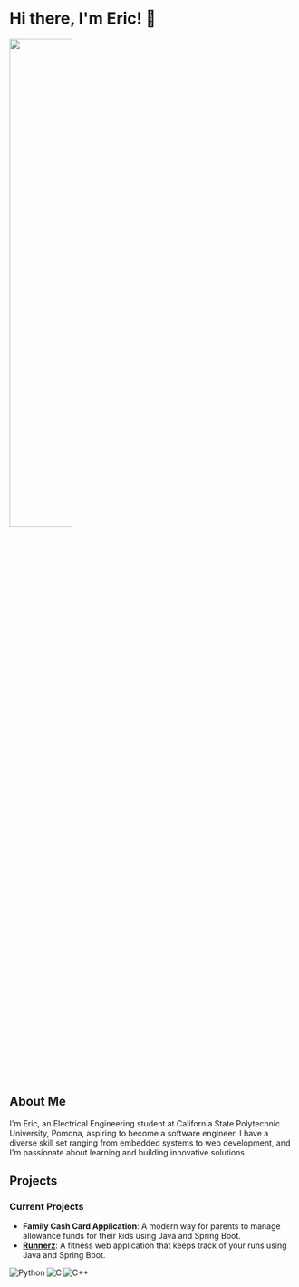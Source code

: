 # Hi there, I'm Eric! 👋

<!-- <img align="left" width="47%" src="https://github-readme-stats.vercel.app/api?username=derosaseric&show_icons=true&theme=radical" /> -->

<img align="left" width="47%" src="https://github-readme-stats.vercel.app/api/top-langs/?username=derosaseric&layout=compact" />

<br clear="all"/>

## About Me

I'm Eric, an Electrical Engineering student at California State Polytechnic University, Pomona, aspiring to become a software engineer. I have a diverse skill set ranging from embedded systems to web development, and I'm passionate about learning and building innovative solutions.

## Projects

### Current Projects
- **Family Cash Card Application**: A modern way for parents to manage allowance funds for their kids using Java and Spring Boot.
- **[Runnerz](https://github.com/derosaseric/runnerz)**: A fitness web application that keeps track of your runs using Java and Spring Boot.

<div class="badges">
<img align="left" alt="Python" src="https://img.shields.io/badge/python-3670A0?style=for-the-badge&logo=python&logoColor=ffdd54" />
<img align="left" alt="C" src="https://img.shields.io/badge/c-%2300599C.svg?style=for-the-badge&logo=c&logoColor=white" />
<img align="left" alt="C++" src="https://img.shields.io/badge/c++-%2300599C.svg?style=for-the-badge&logo=c%2B%2B&logoColor=white" />
</div>
